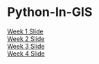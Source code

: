 # Python-In-GIS
[Week 1 Slide](https://drive.google.com/open?id=1QS1U6MsiPrWStLGIxt3pkX-IOQiK7LerKk9MdwWmkUI)</br>
[Week 2 Slide](https://drive.google.com/open?id=1zMaX9b4dp6YJrNLCxXpVtIQiyxUDUA89HwigTp0WfP4)<br>
[Week 3 Slide](https://drive.google.com/open?id=1tsnSxa7BHnQHzATc404dbSXgBOOm_VKMr7pEMf5MXGE)</br>
[Week 4 Slide](https://docs.google.com/presentation/d/1nK5o1xFG65hdRgbR0jV4x7ZisRIllugOmVrZsbvlQeU/edit?usp=sharing)</br>
